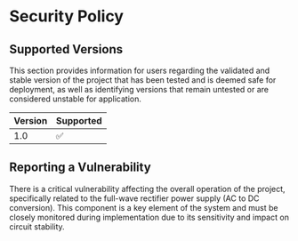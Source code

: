 # Security Policy

## Supported Versions

This section provides information for users regarding the validated and stable version of the project that has been tested and is deemed safe for deployment, as well as identifying versions that remain untested or are considered unstable for application.

| Version | Supported          |
| ------- | ------------------ |
| 1.0     | :white_check_mark: |

## Reporting a Vulnerability

There is a critical vulnerability affecting the overall operation of the project, specifically related to the full-wave rectifier power supply (AC to DC conversion). This component is a key element of the system and must be closely monitored during implementation due to its sensitivity and impact on circuit stability.
